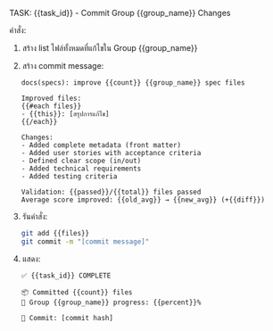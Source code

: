 TASK: {{task_id}} - Commit Group {{group_name}} Changes

คำสั่ง:

1. สร้าง list ไฟล์ทั้งหมดที่แก้ไขใน Group {{group_name}}

2. สร้าง commit message:

```
   docs(specs): improve {{count}} {{group_name}} spec files

   Improved files:
   {{#each files}}
   - {{this}}: [สรุปการแก้ไข]
   {{/each}}

   Changes:
   - Added complete metadata (front matter)
   - Added user stories with acceptance criteria
   - Defined clear scope (in/out)
   - Added technical requirements
   - Added testing criteria

   Validation: {{passed}}/{{total}} files passed
   Average score improved: {{old_avg}} → {{new_avg}} (+{{diff}})
```

3. รันคำสั่ง:

```bash
   git add {{files}}
   git commit -m "[commit message]"
```

4. แสดง:

```
   ✅ {{task_id}} COMPLETE

   📦 Committed {{count}} files
   🎯 Group {{group_name}} progress: {{percent}}%

   📝 Commit: [commit hash]
```
